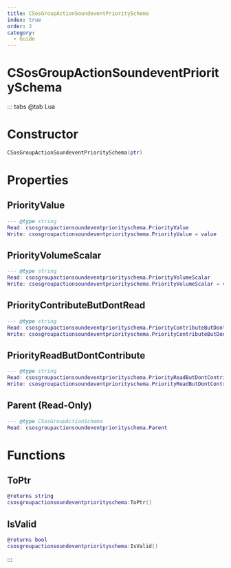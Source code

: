 ```yaml
---
title: CSosGroupActionSoundeventPrioritySchema
index: true
order: 2
category:
  - Guide
---
```


# CSosGroupActionSoundeventPrioritySchema

::: tabs
@tab Lua
# Constructor
```lua
CSosGroupActionSoundeventPrioritySchema(ptr)
```
# Properties
## PriorityValue 
```lua
--- @type string
Read: csosgroupactionsoundeventpriorityschema.PriorityValue
Write: csosgroupactionsoundeventpriorityschema.PriorityValue = value
```
## PriorityVolumeScalar 
```lua
--- @type string
Read: csosgroupactionsoundeventpriorityschema.PriorityVolumeScalar
Write: csosgroupactionsoundeventpriorityschema.PriorityVolumeScalar = value
```
## PriorityContributeButDontRead 
```lua
--- @type string
Read: csosgroupactionsoundeventpriorityschema.PriorityContributeButDontRead
Write: csosgroupactionsoundeventpriorityschema.PriorityContributeButDontRead = value
```
## PriorityReadButDontContribute 
```lua
--- @type string
Read: csosgroupactionsoundeventpriorityschema.PriorityReadButDontContribute
Write: csosgroupactionsoundeventpriorityschema.PriorityReadButDontContribute = value
```
## Parent (Read-Only)
```lua
--- @type CSosGroupActionSchema
Read: csosgroupactionsoundeventpriorityschema.Parent
```
# Functions
## ToPtr
```lua
@returns string
csosgroupactionsoundeventpriorityschema:ToPtr()
```
## IsValid
```lua
@returns bool
csosgroupactionsoundeventpriorityschema:IsValid()
```

:::